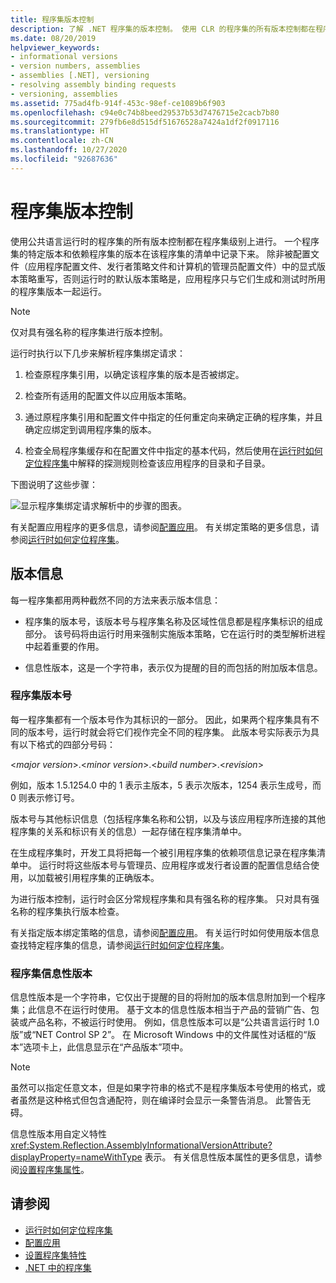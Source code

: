 ```yaml
---
title: 程序集版本控制
description: 了解 .NET 程序集的版本控制。 使用 CLR 的程序集的所有版本控制都在程序集级别上进行。
ms.date: 08/20/2019
helpviewer_keywords:
- informational versions
- version numbers, assemblies
- assemblies [.NET], versioning
- resolving assembly binding requests
- versioning, assemblies
ms.assetid: 775ad4fb-914f-453c-98ef-ce1089b6f903
ms.openlocfilehash: c94e0c74b8beed29537b53d7476715e2cacb7b80
ms.sourcegitcommit: 279fb6e8d515df51676528a7424a1df2f0917116
ms.translationtype: HT
ms.contentlocale: zh-CN
ms.lasthandoff: 10/27/2020
ms.locfileid: "92687636"
---
```

# <a name="assembly-versioning"></a>程序集版本控制

使用公共语言运行时的程序集的所有版本控制都在程序集级别上进行。 一个程序集的特定版本和依赖程序集的版本在该程序集的清单中记录下来。 除非被配置文件（应用程序配置文件、发行者策略文件和计算机的管理员配置文件）中的显式版本策略重写，否则运行时的默认版本策略是，应用程序只与它们生成和测试时所用的程序集版本一起运行。  
  
> [!NOTE]
> 仅对具有强名称的程序集进行版本控制。  
  
运行时执行以下几步来解析程序集绑定请求：  
  
1. 检查原程序集引用，以确定该程序集的版本是否被绑定。  
  
2. 检查所有适用的配置文件以应用版本策略。  
  
3. 通过原程序集引用和配置文件中指定的任何重定向来确定正确的程序集，并且确定应绑定到调用程序集的版本。  
  
4. 检查全局程序集缓存和在配置文件中指定的基本代码，然后使用在[运行时如何定位程序集](../../framework/deployment/how-the-runtime-locates-assemblies.md)中解释的探测规则检查该应用程序的目录和子目录。  
  
下图说明了这些步骤：  
  
![显示程序集绑定请求解析中的步骤的图表。](./media/versioning/resolve-assembly-binding-request.gif)
  
有关配置应用程序的更多信息，请参阅[配置应用](../../framework/configure-apps/index.md)。 有关绑定策略的更多信息，请参阅[运行时如何定位程序集](../../framework/deployment/how-the-runtime-locates-assemblies.md)。  
  
## <a name="version-information"></a>版本信息  

每一程序集都用两种截然不同的方法来表示版本信息：  
  
- 程序集的版本号，该版本号与程序集名称及区域性信息都是程序集标识的组成部分。 该号码将由运行时用来强制实施版本策略，它在运行时的类型解析进程中起着重要的作用。  
  
- 信息性版本，这是一个字符串，表示仅为提醒的目的而包括的附加版本信息。  
  
### <a name="assembly-version-number"></a>程序集版本号  

每一程序集都有一个版本号作为其标识的一部分。 因此，如果两个程序集具有不同的版本号，运行时就会将它们视作完全不同的程序集。 此版本号实际表示为具有以下格式的四部分号码：  
  
\<*major version*>.\<*minor version*>.\<*build number*>.\<*revision*>  
  
例如，版本 1.5.1254.0 中的 1 表示主版本，5 表示次版本，1254 表示生成号，而 0 则表示修订号。  
  
版本号与其他标识信息（包括程序集名称和公钥，以及与该应用程序所连接的其他程序集的关系和标识有关的信息）一起存储在程序集清单中。  
  
在生成程序集时，开发工具将把每一个被引用程序集的依赖项信息记录在程序集清单中。 运行时将这些版本号与管理员、应用程序或发行者设置的配置信息结合使用，以加载被引用程序集的正确版本。  
  
为进行版本控制，运行时会区分常规程序集和具有强名称的程序集。 只对具有强名称的程序集执行版本检查。  
  
有关指定版本绑定策略的信息，请参阅[配置应用](../../framework/configure-apps/index.md)。 有关运行时如何使用版本信息查找特定程序集的信息，请参阅[运行时如何定位程序集](../../framework/deployment/how-the-runtime-locates-assemblies.md)。  
  
### <a name="assembly-informational-version"></a>程序集信息性版本  

信息性版本是一个字符串，它仅出于提醒的目的将附加的版本信息附加到一个程序集；此信息不在运行时使用。 基于文本的信息性版本相当于产品的营销广告、包装或产品名称，不被运行时使用。 例如，信息性版本可以是“公共语言运行时 1.0 版”或“NET Control SP 2”。 在 Microsoft Windows 中的文件属性对话框的“版本”选项卡上，此信息显示在“产品版本”项中。  
  
> [!NOTE]
> 虽然可以指定任意文本，但是如果字符串的格式不是程序集版本号使用的格式，或者虽然是这种格式但包含通配符，则在编译时会显示一条警告消息。 此警告无碍。  
  
信息性版本用自定义特性 <xref:System.Reflection.AssemblyInformationalVersionAttribute?displayProperty=nameWithType> 表示。 有关信息性版本属性的更多信息，请参阅[设置程序集属性](set-attributes.md)。  
  
## <a name="see-also"></a>请参阅

- [运行时如何定位程序集](../../framework/deployment/how-the-runtime-locates-assemblies.md)
- [配置应用](../../framework/configure-apps/index.md)
- [设置程序集特性](set-attributes.md)
- [.NET 中的程序集](index.md)
